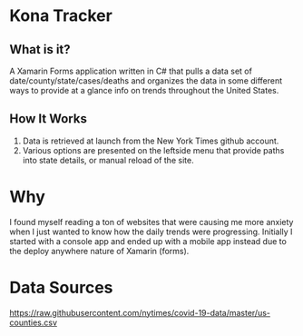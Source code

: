 # Kona Tracker

## What is it?

A Xamarin Forms application written in C# that pulls a data set of date/county/state/cases/deaths and organizes the data in some different ways to provide at a glance info on trends throughout the United States.

## How It Works

1. Data is retrieved at launch from the New York Times github account.
2. Various options are presented on the leftside menu that provide paths into state details, or manual reload of the site.

# Why
I found myself reading a ton of websites that were causing me more anxiety when I just wanted to know how the daily trends were progressing. Initially I started with a console app and ended up with a mobile app instead due to the deploy anywhere nature of Xamarin (forms).

# Data Sources
https://raw.githubusercontent.com/nytimes/covid-19-data/master/us-counties.csv
